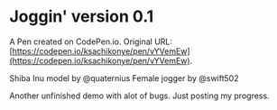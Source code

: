 # Joggin' version 0.1

A Pen created on CodePen.io. Original URL: [https://codepen.io/ksachikonye/pen/vYVemEw](https://codepen.io/ksachikonye/pen/vYVemEw).

Shiba Inu model by @quaternius
Female jogger by @swift502

Another unfinished demo with alot of bugs. Just posting my progress.